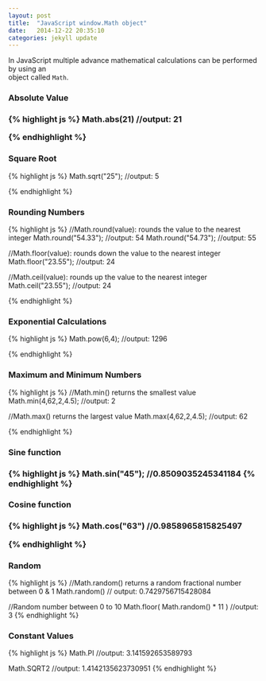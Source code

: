 ```yaml
---
layout: post
title:  "JavaScript window.Math object"
date:   2014-12-22 20:35:10
categories: jekyll update
---
```

In JavaScript multiple advance mathematical calculations can be performed by using an <br> object called `Math`.

<h3>Absolute Value<h3>
{% highlight js %}
Math.abs(21) //output: 21

{% endhighlight %}



<h3>Square Root</h3>

{% highlight js %}
Math.sqrt("25"); //output: 5

{% endhighlight %}

<h3>Rounding Numbers</h3>

{% highlight js %}
//Math.round(value): rounds the value to the nearest integer
Math.round("54.33"); //output: 54
Math.round("54.73"); //output: 55

//Math.floor(value): rounds down the value to the nearest integer
Math.floor("23.55"); //output: 24

//Math.ceil(value): rounds up the value to the nearest integer
Math.ceil("23.55"); //output: 24

{% endhighlight %}

<h3>Exponential Calculations</h3>

{% highlight js %}
Math.pow(6,4); //output: 1296

{% endhighlight %}

<h3>Maximum and Minimum Numbers</h3>
{% highlight js %}
//Math.min() returns the smallest value
Math.min(4,62,2,4.5); //output: 2

//Math.max() returns the largest value
Math.max(4,62,2,4.5); //output: 62

{% endhighlight %}

<h3>Sine function<h3>
{% highlight js %}
Math.sin("45"); //0.8509035245341184
{% endhighlight %}

<h3>Cosine function<h3>
{% highlight js %}
Math.cos("63") //0.9858965815825497

{% endhighlight %}

<h3>Random</h3>

{% highlight js %}
//Math.random() returns a random fractional number between 0 & 1
Math.random() // output: 0.7429756715428084

//Random number between 0 to 10
Math.floor( Math.random() * 11 ) //output: 3
{% endhighlight %}

<h3>Constant Values</h3>

{% highlight js %}
Math.PI //output: 3.141592653589793

Math.SQRT2 //output: 1.4142135623730951
{% endhighlight %}

